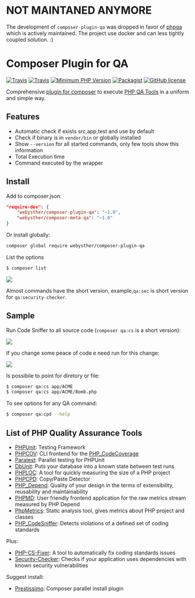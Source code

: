 # NOT MAINTANED ANYMORE

The development of `composer-plugin-qa` was dropped in favor of [phpqa](https://github.com/jakzal/phpqa) which is actively maintained. The project use docker and can less tightly coupled solution. :)

# Composer Plugin for QA

[![Travis](https://img.shields.io/travis/Webysther/composer-plugin-qa.svg?style=flat-square)](https://travis-ci.org/Webysther/composer-plugin-qa)
[![Travis](https://img.shields.io/badge/HHVM-tested-orange.svg?style=flat-square&maxAge=3600)](https://travis-ci.org/Webysther/composer-plugin-qa)
[![Minimum PHP Version](https://img.shields.io/badge/php-%3E%3D%205.3-8892BF.svg?style=flat-square&maxAge=3600)](https://php.net/)
[![Packagist](https://img.shields.io/packagist/v/Webysther/composer-plugin-qa.svg?style=flat-square)](https://packagist.org/packages/webysther/composer-plugin-qa)
[![GitHub license](https://img.shields.io/badge/license-MIT-blue.svg?style=flat-square&maxAge=3600)](https://raw.githubusercontent.com/Webysther/composer-plugin-qa/master/LICENSE)

Comprehensive [plugin for composer](https://getcomposer.org/doc/articles/plugins.md#creating-a-plugin)
 to execute [PHP QA Tools](http://phpqatools.org) in a uniform and simple way.
 
## Features

- Automatic check if exists src,app,test and use by default
- Check if binary is in ```vendor/bin``` or globally installed
- Show ```--version``` for all started commands, only few tools show this information
- Total Execution time
- Command executed by the wrapper

## Install

Add to composer.json:

```json
"require-dev": {
    "webysther/composer-plugin-qa": "~1.0",
    "webysther/composer-meta-qa": "~1.0"
}
```

Or install globally:

```bash
composer global require webysther/composer-plugin-qa
```

List the options

```bash
$ composer list
```

![](https://pbs.twimg.com/media/CtOb2zfXYAAQ21O.jpg)

Almost commands have the short version, example,```qa:sec``` is short version for ```qa:security-checker```.

## Sample

Run Code Sniffer to all source code (```composer qa:cs``` is a short version):

![](https://pbs.twimg.com/media/CtOelj1WYAAHqrS.jpg)

If you change some peace of code e need run for this change:

![](https://pbs.twimg.com/media/CtOeVnyWYAAfQMx.jpg:large)

Is possibile to point for diretory or file:

```bash
$ composer qa:cs app/ACME
$ composer qa:cs app/ACME/Bomb.php
```

To see options for any QA command:

```bash
$ composer qa:cpd --help
```

## List of PHP Quality Assurance Tools

- [PHPUnit](https://github.com/sebastianbergmann/phpunit): Testing Framework
- [PHPCOV](https://github.com/sebastianbergmann/phpcov): CLI frontend for the [PHP_CodeCoverage](https://github.com/sebastianbergmann/php-code-coverage)
- [Paratest](https://github.com/brianium/paratest): Parallel testing for PHPUnit
- [DbUnit](https://github.com/sebastianbergmann/dbunit): Puts your database into a known state between test runs
- [PHPLOC](https://github.com/sebastianbergmann/phploc): A tool for quickly measuring the size of a PHP project
- [PHPCPD](https://github.com/sebastianbergmann/phpcpd): Copy/Paste Detector
- [PHP_Depend](https://github.com/pdepend/pdepend): Quality of your design in the terms of extensibility, reusability and maintainability
- [PHPMD](https://github.com/phpmd/phpmd): User friendly frontend application for the raw metrics stream measured by PHP Depend
- [PhpMetrics](https://github.com/phpmetrics/PhpMetrics): Static analysis tool, gives metrics about PHP project and classes
- [PHP_CodeSniffer](https://github.com/squizlabs/PHP_CodeSniffer): Detects violations of a defined set of coding standards

Plus: 

- [PHP-CS-Fixer](https://github.com/FriendsOfPHP/PHP-CS-Fixer): A tool to automatically fix coding standards issues
- [Security-Checker](https://github.com/sensiolabs/security-checker): Checks if your application uses dependencies with known security vulnerabilities

Suggest install:

- [Prestissimo](https://github.com/hirak/prestissimo): Composer parallel install plugin

